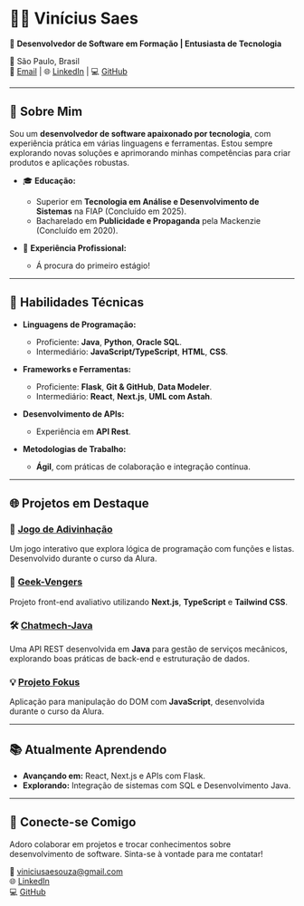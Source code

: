 # 👨‍💻 **Vinícius Saes**  

🎯 **Desenvolvedor de Software em Formação | Entusiasta de Tecnologia**

📍 São Paulo, Brasil  
📧 [Email](mailto:viniciusaesouza@gmail.com) | 🌐 [LinkedIn](https://www.linkedin.com/in/vinicius-saes) | 💻 [GitHub](https://github.com/ViniciuSaeSouza)  

---

## 🌟 **Sobre Mim**

Sou um **desenvolvedor de software apaixonado por tecnologia**, com experiência prática em várias linguagens e ferramentas. Estou sempre explorando novas soluções e aprimorando minhas competências para criar produtos e aplicações robustas. 

- 🎓 **Educação:**  
  - Superior em **Tecnologia em Análise e Desenvolvimento de Sistemas** na FIAP (Concluído em 2025).  
  - Bacharelado em **Publicidade e Propaganda** pela Mackenzie (Concluído em 2020).  

- 💼 **Experiência Profissional:**  
  - Á procura do primeiro estágio!

---

## 🚀 **Habilidades Técnicas**

- **Linguagens de Programação:**  
  - Proficiente: **Java**, **Python**, **Oracle SQL**.  
  - Intermediário: **JavaScript/TypeScript**, **HTML**, **CSS**.  

- **Frameworks e Ferramentas:**  
  - Proficiente: **Flask**, **Git & GitHub**, **Data Modeler**.  
  - Intermediário: **React**, **Next.js**, **UML com Astah**.  

- **Desenvolvimento de APIs:**  
  - Experiência em **API Rest**.  

- **Metodologias de Trabalho:**  
  - **Ágil**, com práticas de colaboração e integração contínua.  

---

## 🌐 **Projetos em Destaque**

### 🔢 [Jogo de Adivinhação](https://github.com/ViniciuSaeSouza/Jogo_adivinhacao_numero_secreto)  
Um jogo interativo que explora lógica de programação com funções e listas. Desenvolvido durante o curso da Alura.  

### 🌟 [Geek-Vengers](https://github.com/ViniciuSaeSouza/geek-vengers)  
Projeto front-end avaliativo utilizando **Next.js**, **TypeScript** e **Tailwind CSS**.  

### 🛠️ [Chatmech-Java](https://github.com/ViniciuSaeSouza/Chatmech-Java)  
Uma API REST desenvolvida em **Java** para gestão de serviços mecânicos, explorando boas práticas de back-end e estruturação de dados.  

### 💡 [Projeto Fokus](https://github.com/ViniciuSaeSouza/Projeto-Fokus)  
Aplicação para manipulação do DOM com **JavaScript**, desenvolvida durante o curso da Alura.  

---

## 📚 **Atualmente Aprendendo**

- **Avançando em:** React, Next.js e APIs com Flask.  
- **Explorando:** Integração de sistemas com SQL e Desenvolvimento Java.  

---

## 🤝 **Conecte-se Comigo**

Adoro colaborar em projetos e trocar conhecimentos sobre desenvolvimento de software. Sinta-se à vontade para me contatar!  

📧 [viniciusaesouza@gmail.com](mailto:viniciusaesouza@gmail.com)  
🌐 [LinkedIn](https://www.linkedin.com/in/vinicius-saes)  
💻 [GitHub](https://github.com/ViniciuSaeSouza)  
